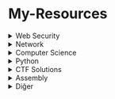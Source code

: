 # My-Resources
<details>
  <summary>Web Security</summary>

  1. Insecure Direct Object References (IDOR) - Zafiyetini Anlamak
     * [https://www.youtube.com/watch?v=HMrJqwvVN2Q](https://www.youtube.com/watch?v=HMrJqwvVN2Q)
     * [http://mertbingol.online/posts/Insecure-Direct-Object-References-(IDOR).html](http://mertbingol.online/posts/Insecure-Direct-Object-References-(IDOR).html)
     * [http://mertbingol.online/pdf/Insecure-Direct-Object-References-(IDOR).pdf](http://mertbingol.online/pdf/Insecure-Direct-Object-References-(IDOR).pdf)


</details>

<details>
  <summary>Network</summary>

  1. Local Area Network Ve İçerisindeki Hususlar
     * [https://www.youtube.com/watch?v=HugffkAwAwU](https://www.youtube.com/watch?v=HugffkAwAwU)
     * [http://mertbingol.online/posts/local-area-network-ve-i%C3%A7erisindeki-hususlar.html](http://mertbingol.online/posts/local-area-network-ve-i%C3%A7erisindeki-hususlar.html)
     * [http://mertbingol.online/pdf/temelnetwork%231.pdf](http://mertbingol.online/pdf/temelnetwork%231.pdf)
  2. Cisco Packet Tracer ile Local Ağ Oluşturmak | Router, Switch ve DHCP Configrasyonlari
     * [https://www.youtube.com/watch?v=9IS26YmuMn0&t=7s](https://www.youtube.com/watch?v=9IS26YmuMn0&t=7s)

</details>

<details>
  <summary>Computer Science</summary>

  1. Bilgisayarlarin Tarihi ve Felsefesi - Bolum I: Metal Kutu
     * [http://mertbingol.online/posts/Bilgisayarlarin-Tarihi-ve-Felsefesi-Bolum-I:-Metal-Kutu.html](http://mertbingol.online/posts/Bilgisayarlarin-Tarihi-ve-Felsefesi-Bolum-I:-Metal-Kutu.html)

</details>

<details>
  <summary>Python</summary>

  1. Print Parameters | print() | sep | end
     * [https://www.youtube.com/watch?v=P9z3OuWE9Bg&t=145s](https://www.youtube.com/watch?v=P9z3OuWE9Bg&t=145s)
  2. Print Parameters | print() | file
     * [https://www.youtube.com/watch?v=8U48ukvbsrE&t=3s](https://www.youtube.com/watch?v=8U48ukvbsrE&t=3s)
  3. Print Parameters | print() | flush
     * [https://www.youtube.com/watch?v=nIFnwGmfH64&t=180s](https://www.youtube.com/watch?v=nIFnwGmfH64&t=180s)
  4. Kullanicidan Veri alma | Type Conversion | input | int() | str()
     * [https://www.youtube.com/watch?v=XI9j6-cXeKg&t=49s](https://www.youtube.com/watch?v=XI9j6-cXeKg&t=49s)
  5. Type Conversions | str() | int() | float() | complex()
     * [https://www.youtube.com/watch?v=rw5dxnvbFQA&t=13s](https://www.youtube.com/watch?v=rw5dxnvbFQA&t=13s)
  6. eval() | Evaluate Expressions Dynamically
     * [https://www.youtube.com/watch?v=RCyWGuOrTbI&t=46s](https://www.youtube.com/watch?v=RCyWGuOrTbI&t=46s)


</details>

<details>
  <summary>CTF Solutions</summary>

  1. PicoCTF Web Exploitation GET aHEAD
     * [https://www.youtube.com/watch?v=LQtCxIGEXjw&t=2s](https://www.youtube.com/watch?v=LQtCxIGEXjw&t=2s)
  2. PicoCTF Web Exploitation Cookies
     * [https://www.youtube.com/watch?v=FpDe8rZi1yU&t=15s](https://www.youtube.com/watch?v=FpDe8rZi1yU&t=15s)
  3. PicoCTF Web Exploitation Insp3ct0r
     * [https://www.youtube.com/watch?v=owZXHlZIQUY&t=129s](https://www.youtube.com/watch?v=owZXHlZIQUY&t=129s)
  4. HackTheBox Behind the Scenes CTF
     * [https://www.youtube.com/watch?v=Y_5EgVVPlBc&t=13s](https://www.youtube.com/watch?v=Y_5EgVVPlBc&t=13s)
  5. Portswigger OS Command İnjection, Simple Case
     * [https://www.youtube.com/watch?v=an7UVZk6fqI](https://www.youtube.com/watch?v=an7UVZk6fqI)
  6. HackTheBox - Behind the Scenes
     * [http://mertbingol.online/posts/HackTheBox-Behind-the-Scenes-CTF-Solutions.html](http://mertbingol.online/posts/HackTheBox-Behind-the-Scenes-CTF-Solutions.html)
</details>

<details>
  <summary>Assembly</summary>

  1. Assembly 101 - Registers
     * [http://mertbingol.online/posts/assembly-101-registers.html](http://mertbingol.online/posts/assembly-101-registers.html)

</details>

<details>
  <summary>Diğer</summary>

  1. Compiler Nasıl Çalışır?
     * [https://www.youtube.com/watch?v=hub6QYwKfIw&t=20s](https://www.youtube.com/watch?v=hub6QYwKfIw&t=20s)

</details>
